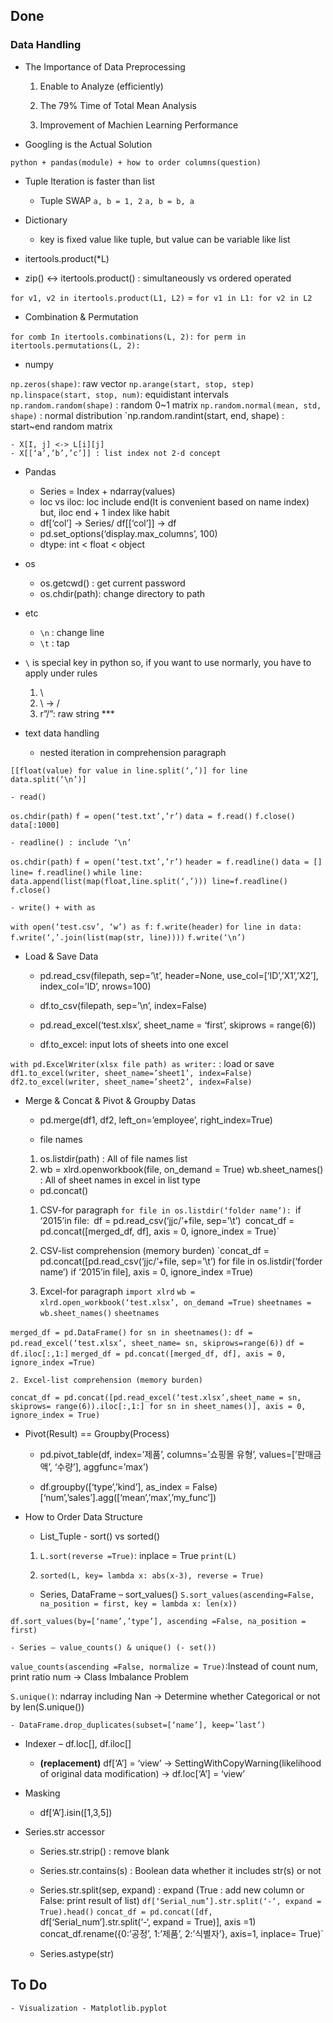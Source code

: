 ## Done

### Data Handling

- The Importance of Data Preprocessing

	1. Enable to Analyze (efficiently)

	2. The 79% Time of Total Mean Analysis

	3. Improvement of Machien Learning Performance

- Googling is the Actual Solution

`python + pandas(module) + how to order columns(question)`

- Tuple Iteration is faster than list

	- Tuple SWAP
`a, b = 1, 2`
`a, b = b, a`

- Dictionary

	- key is fixed value like tuple, but value can be variable like list

- itertools.product(*L)

- zip() <-> itertools.product() : simultaneously vs ordered operated

`for v1, v2 in itertools.product(L1, L2)` = `for v1 in L1: for v2 in L2`

- Combination & Permutation

`for comb In itertools.combinations(L, 2):`
`for perm in itertools.permutations(L, 2):`

- numpy

`np.zeros(shape)`: raw vector
`np.arange(start, stop, step)`
`np.linspace(start, stop, num)`: equidistant intervals
`np.random.random(shape)` : random 0~1 matrix
`np.random.normal(mean, std, shape)` : normal distribution
`np.random.randint(start, end, shape) : start~end random matrix

	- X[I, j] <-> L[i][j]
	- X[[‘a’,’b’,’c’]] : list index not 2-d concept

- Pandas

	- Series = Index + ndarray(values)
	- loc vs iloc: loc include end(It is convenient based on name index) but, iloc end + 1 index like habit
	- df[‘col’] -> Series/ df[[‘col’]] -> df
	- pd.set_options(‘display.max_columns’, 100)
	- dtype: int < float < object

- os
	- os.getcwd() : get current password
	- os.chdir(path): change directory to path

- etc

	- `\n` : change line
	- `\t` : tap

- `\` is special key in python so, if you want to use normarly, you have to apply under rules
	1. \\
	2. \ -> /
	3. r”/”: raw string ***

- text data handling

	- nested iteration in comprehension paragraph

`[[float(value) for value in line.split(‘,’)] for line data.split(‘\n’)]`

	- read()

`os.chdir(path)`
`f = open(‘test.txt’,’r’)`
`data = f.read()`
`f.close()`
`data[:1000]`

	- readline() : include ‘\n’
`os.chdir(path)`
`f = open(‘test.txt’,’r’)`
`header = f.readline()`
`data = []`
`line= f.readline()`
``while line: data.append(list(map(float,line.split(‘,’)))
line=f.readline()``
`f.close()` 

	- write() + with as
`with open(‘test.csv’, ‘w’) as f:`
`f.write(header)`
`for line in data:`
`f.write(‘,’.join(list(map(str, line))))`
`f.write(‘\n’)`

- Load & Save Data

	- pd.read_csv(filepath, sep=’\t’, header=None, use_col=[‘ID’,’X1’,’X2’], index_col=’ID’, nrows=100)

	- df.to_csv(filepath, sep=’\n’, index=False)

	- pd.read_excel(‘test.xlsx’, sheet_name = ‘first’, skiprows = range(6))

	- df.to_excel: input lots of sheets into one excel

`with pd.ExcelWriter(xlsx file path) as writer:` : load or save
`df1.to_excel(writer, sheet_name=’sheet1’, index=False)`
`df2.to_excel(writer, sheet_name=’sheet2’, index=False)`

- Merge & Concat & Pivot & Groupby Datas

	- pd.merge(df1, df2, left_on=’employee’, right_index=True)

	- file names
	1. os.listdir(path) : All of file names list
	2. wb = xlrd.openworkbook(file, on_demand = True)
wb.sheet_names() : All of sheet names in excel in list type

	- pd.concat()

	1. CSV-for paragraph
`for file in os.listdir(‘folder name’):
`if ‘2015’in file:`
`df = pd.read_csv(‘jjc/’+file, sep=’\t’)`
`concat_df = pd.concat([merged_df, df], axis = 0, ignore_index = True)`

	2. CSV-list comprehension (memory burden)
`concat_df = pd.concat([pd.read_csv(‘jjc/’+file, sep=’\t’) for file in os.listdir(‘forder name’) if ‘2015’in file], axis = 0, ignore_index =True)

	1. Excel-for paragraph
`import xlrd`
`wb = xlrd.open_workbook(‘test.xlsx’, on_demand =True)`
`sheetnames = wb.sheet_names()`
`sheetnames`

`merged_df = pd.DataFrame()`
`for sn in sheetnames():`
`df = pd.read_excel(‘test.xlsx’, sheet_name= sn, skiprows=range(6))`
`df = df.iloc[:,1:]`
`merged_df = pd.concat([merged_df, df], axis = 0, ignore_index =True)`

	2. Excel-list comprehension (memory burden)
`concat_df = pd.concat([pd.read_excel(‘test.xlsx’,sheet_name = sn, skiprows= range(6)).iloc[:,1:] for sn in sheet_names()], axis = 0, ignore_index = True)`

- Pivot(Result) == Groupby(Process)

	- pd.pivot_table(df, index=’제품’, columns=’쇼핑몰 유형’, values=[’판매금액’, ‘수량’], aggfunc=’max’)

	- df.groupby([‘type’,’kind’], as_index = False)[‘num’,’sales’].agg([‘mean’,’max’,’my_func’])

- How to Order Data Structure

	- List_Tuple - sort() vs sorted()
	1. `L.sort(reverse =True)`: inplace = True
`print(L)`

	2. `sorted(L, key= lambda x: abs(x-3), reverse = True)`

	- Series, DataFrame – sort_values()
`S.sort_values(ascending=False, na_position = first, key = lambda x: len(x))`

`df.sort_values(by=[‘name’,’type’], ascending =False, na_position = first)`

	- Series – value_counts() & unique() (- set())
`value_counts(ascending =False, normalize = True)`:Instead of count num, print ratio num -> Class Imbalance Problem
 
`S.unique()`: ndarray including Nan -> Determine whether Categorical or not by len(S.unique())

	- DataFrame.drop_duplicates(subset=[‘name’], keep=’last’)

- Indexer – df.loc[], df.iloc[]

	- **(replacement)** df[‘A’] = ‘view’ -> SettingWithCopyWarning(likelihood of original data modification) -> df.loc[‘A’] = ‘view’

- Masking

	- df[‘A’].isin([1,3,5])

- Series.str accessor

	- Series.str.strip() : remove blank
	- Series.str.contains(s) : Boolean data whether it includes str(s) or not
	- Series.str.split(sep, expand) : expand (True : add new column or False: print result of list)
`df[‘Serial_num’].str.split(‘-‘, expand = True).head()`
`concat_df = pd.concat([df, `df[‘Serial_num’].str.split(‘-‘, expand = True)], axis =1)`
`concat_df.rename({0:’공정’, 1:’제품’, 2:’식별자’}, axis=1, inplace= True)`

	- Series.astype(str)

## To Do

	- Visualization - Matplotlib.pyplot
